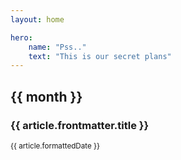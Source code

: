 ```yaml
---
layout: home

hero:
    name: "Pss.."
    text: "This is our secret plans"
---
```


<script setup>
import { data as articleMonthes } from './scheduled.data.js'
</script>

<span v-for="(articles, month) in articleMonthes">
  <h2>{{ month }}</h2>
  <span v-for="article in articles">
      <a :href="article.url" >
        <h3>
          {{ article.frontmatter.title }}
        </h3>
      </a>
      <small>{{ article.formattedDate }}</small>
  </span>
  <br/>
  <br/>
</span>
